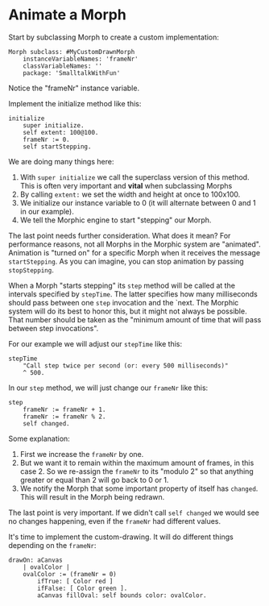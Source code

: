 # Animate a Morph

Start by subclassing Morph to create a custom implementation:

```smalltalk
Morph subclass: #MyCustomDrawnMorph
    instanceVariableNames: 'frameNr'
    classVariableNames: ''
    package: 'SmalltalkWithFun'
```

Notice the "frameNr" instance variable.

Implement the initialize method like this:

```
initialize
	super initialize.
	self extent: 100@100.
	frameNr := 0.
	self startStepping.
```

We are doing many things here:

1. With `super initialize` we call the superclass version of this method. This is often very important and **vital** when subclassing Morphs
2. By calling `extent:` we set the width and height at once to 100x100.
3. We initialize our instance variable to 0 (it will alternate between 0 and 1 in our example).
4. We tell the Morphic engine to start "stepping" our Morph.

The last point needs further consideration. What does it mean? For performance reasons, not all Morphs in the Morphic system are "animated". Animation is "turned on" for a specific Morph when it receives the message `startStepping`. As you can imagine, you can stop animation by passing `stopStepping`.

When a Morph "starts stepping" its `step` method will be called at the intervals specified by `stepTime`. The latter specifies how many milliseconds should pass between one `step` invocation and the `next. The Morphic system will do its best to honor this, but it might not always be possible. That number should be taken as the "minimum amount of time that will pass between step invocations".

For our example we will adjust our `stepTime` like this:

```smalltalk
stepTime
    "Call step twice per second (or: every 500 milliseconds)"
    ^ 500.
```

In our `step` method, we will just change our `frameNr` like this:

```smalltalk
step
    frameNr := frameNr + 1.
    frameNr := frameNr % 2.
    self changed.
```

Some explanation:

1. First we increase the `frameNr` by one.
2. But we want it to remain within the maximum amount of frames, in this case 2. So we re-assign the `frameNr` to its "modulo 2" so that anything greater or equal than 2 will go back to 0 or 1.
3. We notify the Morph that some important property of itself has `changed`. This will result in the Morph being redrawn.

The last point is very important. If we didn't call `self changed` we would see no changes happening, even if the `frameNr` had different values.

It's time to implement the custom-drawing. It will do different things depending on the `frameNr`:

```smalltalk
drawOn: aCanvas
    | ovalColor |
    ovalColor := (frameNr = 0)
        ifTrue: [ Color red ]
        ifFalse: [ Color green ].
        aCanvas fillOval: self bounds color: ovalColor.
```

